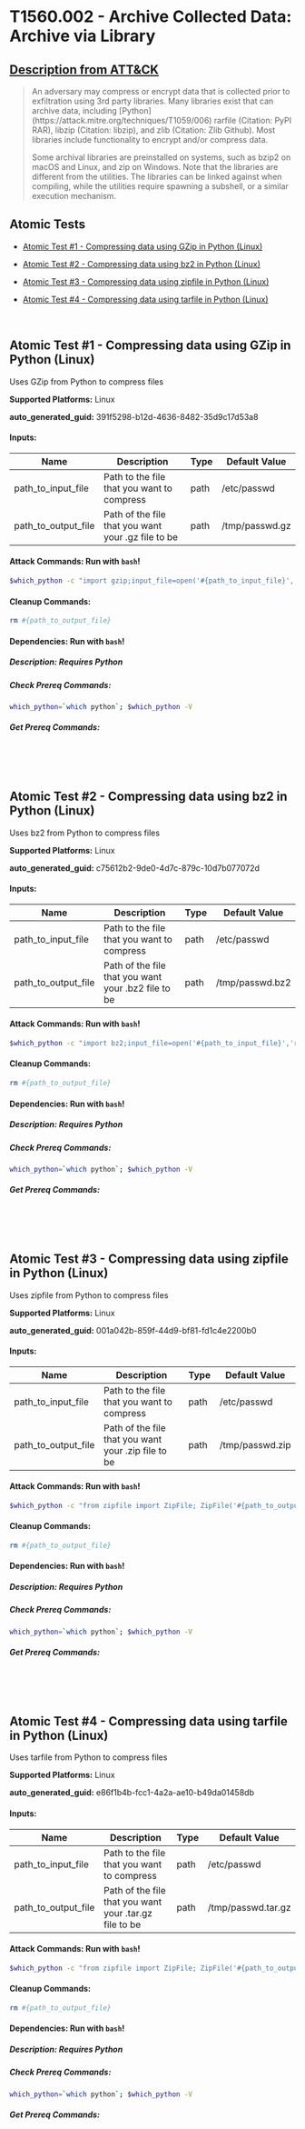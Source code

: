 # T1560.002 - Archive Collected Data: Archive via Library
## [Description from ATT&CK](https://attack.mitre.org/techniques/T1560/002)
<blockquote>An adversary may compress or encrypt data that is collected prior to exfiltration using 3rd party libraries. Many libraries exist that can archive data, including [Python](https://attack.mitre.org/techniques/T1059/006) rarfile (Citation: PyPI RAR), libzip (Citation: libzip), and zlib (Citation: Zlib Github). Most libraries include functionality to encrypt and/or compress data.

Some archival libraries are preinstalled on systems, such as bzip2 on macOS and Linux, and zip on Windows. Note that the libraries are different from the utilities. The libraries can be linked against when compiling, while the utilities require spawning a subshell, or a similar execution mechanism.</blockquote>

## Atomic Tests

- [Atomic Test #1 - Compressing data using GZip in Python (Linux)](#atomic-test-1---compressing-data-using-gzip-in-python-linux)

- [Atomic Test #2 - Compressing data using bz2 in Python (Linux)](#atomic-test-2---compressing-data-using-bz2-in-python-linux)

- [Atomic Test #3 - Compressing data using zipfile in Python (Linux)](#atomic-test-3---compressing-data-using-zipfile-in-python-linux)

- [Atomic Test #4 - Compressing data using tarfile in Python (Linux)](#atomic-test-4---compressing-data-using-tarfile-in-python-linux)


<br/>

## Atomic Test #1 - Compressing data using GZip in Python (Linux)
Uses GZip from Python to compress files

**Supported Platforms:** Linux


**auto_generated_guid:** 391f5298-b12d-4636-8482-35d9c17d53a8





#### Inputs:
| Name | Description | Type | Default Value |
|------|-------------|------|---------------|
| path_to_input_file | Path to the file that you want to compress | path | /etc/passwd|
| path_to_output_file | Path of the file that you want your .gz file to be | path | /tmp/passwd.gz|


#### Attack Commands: Run with `bash`! 


```bash
$which_python -c "import gzip;input_file=open('#{path_to_input_file}', 'rb');content=input_file.read();input_file.close();output_file=gzip.GzipFile('#{path_to_output_file}','wb',compresslevel=6);output_file.write(content);output_file.close();"
```

#### Cleanup Commands:
```bash
rm #{path_to_output_file}
```



#### Dependencies:  Run with `bash`!
##### Description: Requires Python
##### Check Prereq Commands:
```bash
which_python=`which python`; $which_python -V
```
##### Get Prereq Commands:
```bash

```




<br/>
<br/>

## Atomic Test #2 - Compressing data using bz2 in Python (Linux)
Uses bz2 from Python to compress files

**Supported Platforms:** Linux


**auto_generated_guid:** c75612b2-9de0-4d7c-879c-10d7b077072d





#### Inputs:
| Name | Description | Type | Default Value |
|------|-------------|------|---------------|
| path_to_input_file | Path to the file that you want to compress | path | /etc/passwd|
| path_to_output_file | Path of the file that you want your .bz2 file to be | path | /tmp/passwd.bz2|


#### Attack Commands: Run with `bash`! 


```bash
$which_python -c "import bz2;input_file=open('#{path_to_input_file}','rb');content=input_file.read();input_file.close();bz2content=bz2.compress(content,compresslevel=9);output_file=open('#{path_to_output_file}','w+');output_file.write(str(bz2content));output_file.close();"
```

#### Cleanup Commands:
```bash
rm #{path_to_output_file}
```



#### Dependencies:  Run with `bash`!
##### Description: Requires Python
##### Check Prereq Commands:
```bash
which_python=`which python`; $which_python -V
```
##### Get Prereq Commands:
```bash

```




<br/>
<br/>

## Atomic Test #3 - Compressing data using zipfile in Python (Linux)
Uses zipfile from Python to compress files

**Supported Platforms:** Linux


**auto_generated_guid:** 001a042b-859f-44d9-bf81-fd1c4e2200b0





#### Inputs:
| Name | Description | Type | Default Value |
|------|-------------|------|---------------|
| path_to_input_file | Path to the file that you want to compress | path | /etc/passwd|
| path_to_output_file | Path of the file that you want your .zip file to be | path | /tmp/passwd.zip|


#### Attack Commands: Run with `bash`! 


```bash
$which_python -c "from zipfile import ZipFile; ZipFile('#{path_to_output_file}', mode='w').write('#{path_to_input_file}')"
```

#### Cleanup Commands:
```bash
rm #{path_to_output_file}
```



#### Dependencies:  Run with `bash`!
##### Description: Requires Python
##### Check Prereq Commands:
```bash
which_python=`which python`; $which_python -V
```
##### Get Prereq Commands:
```bash

```




<br/>
<br/>

## Atomic Test #4 - Compressing data using tarfile in Python (Linux)
Uses tarfile from Python to compress files

**Supported Platforms:** Linux


**auto_generated_guid:** e86f1b4b-fcc1-4a2a-ae10-b49da01458db





#### Inputs:
| Name | Description | Type | Default Value |
|------|-------------|------|---------------|
| path_to_input_file | Path to the file that you want to compress | path | /etc/passwd|
| path_to_output_file | Path of the file that you want your .tar.gz file to be | path | /tmp/passwd.tar.gz|


#### Attack Commands: Run with `bash`! 


```bash
$which_python -c "from zipfile import ZipFile; ZipFile('#{path_to_output_file}', mode='w').write('#{path_to_input_file}')"
```

#### Cleanup Commands:
```bash
rm #{path_to_output_file}
```



#### Dependencies:  Run with `bash`!
##### Description: Requires Python
##### Check Prereq Commands:
```bash
which_python=`which python`; $which_python -V
```
##### Get Prereq Commands:
```bash

```




<br/>
